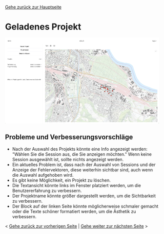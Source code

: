 [Gehe zurück zur Hauptseite](index.md)

# Geladenes Projekt

![Projekt-erstellen](screenshots/current_project.png)

## Probleme und Verbesserungsvorschläge

- Nach der Auswahl des Projekts könnte eine Info angezeigt werden: "Wählen Sie die Session aus, die Sie anzeigen möchten." Wenn keine Session ausgewählt ist, sollte nichts angezeigt werden.
- Ein aktuelles Problem ist, dass nach der Auswahl von Sessions und der Anzeige der Fehlervektoren, diese weiterhin sichtbar sind, auch wenn die Auswahl aufgehoben wird.
- Es gibt keine Möglichkeit, ein Projekt zu löschen.
- Die Textansicht könnte links im Fenster platziert werden, um die Benutzererfahrung zu verbessern.
- Der Projektname könnte größer dargestellt werden, um die Sichtbarkeit zu verbessern.
- Der Block auf der linken Seite könnte möglicherweise schmaler gemacht oder die Texte schöner formatiert werden, um die Ästhetik zu verbessern.

< [Gehe zurück zur vorherigen Seite](create_session.md) | [Gehe weiter zur nächsten Seite](logout.md) >
